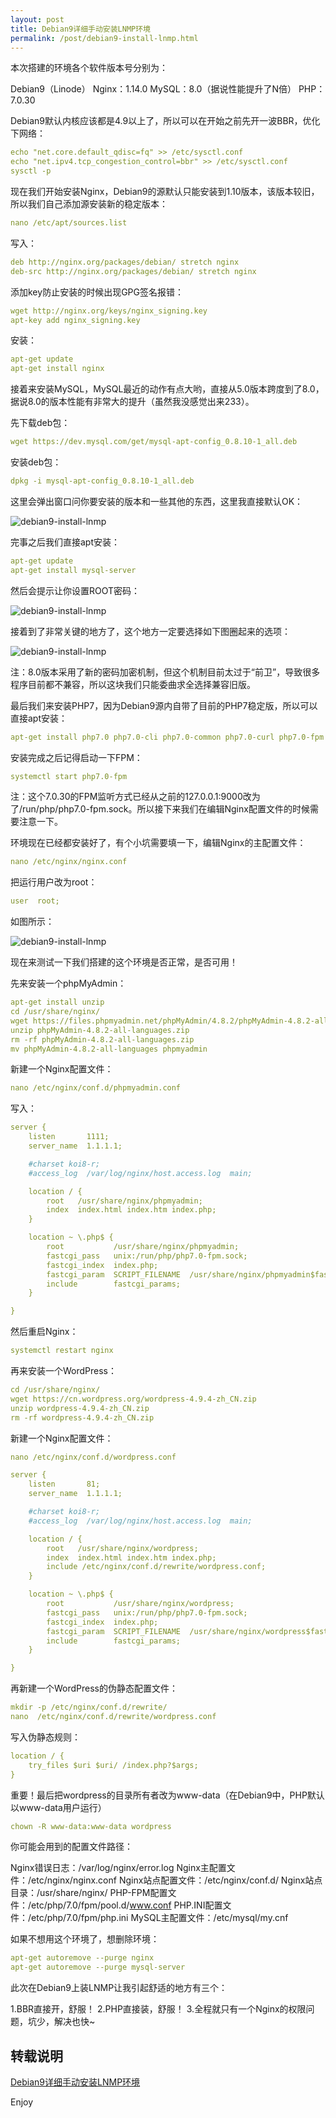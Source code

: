 ```yaml
---
layout: post
title: Debian9详细手动安装LNMP环境
permalink: /post/debian9-install-lnmp.html
---
```


本次搭建的环境各个软件版本号分别为：

Debian9（Linode）
Nginx：1.14.0
MySQL：8.0（据说性能提升了N倍）
PHP：7.0.30

<!--more-->

Debian9默认内核应该都是4.9以上了，所以可以在开始之前先开一波BBR，优化下网络：

```yml
echo "net.core.default_qdisc=fq" >> /etc/sysctl.conf
echo "net.ipv4.tcp_congestion_control=bbr" >> /etc/sysctl.conf
sysctl -p
```

现在我们开始安装Nginx，Debian9的源默认只能安装到1.10版本，该版本较旧，所以我们自己添加源安装新的稳定版本：

```yml
nano /etc/apt/sources.list
```

写入：

```yml
deb http://nginx.org/packages/debian/ stretch nginx
deb-src http://nginx.org/packages/debian/ stretch nginx
```

添加key防止安装的时候出现GPG签名报错：

```yml
wget http://nginx.org/keys/nginx_signing.key
apt-key add nginx_signing.key
```

安装：

```yml
apt-get update
apt-get install nginx
```

接着来安装MySQL，MySQL最近的动作有点大哟，直接从5.0版本跨度到了8.0，据说8.0的版本性能有非常大的提升（虽然我没感觉出来233）。

先下载deb包：

```yml
wget https://dev.mysql.com/get/mysql-apt-config_0.8.10-1_all.deb
```

安装deb包：

```yml
dpkg -i mysql-apt-config_0.8.10-1_all.deb
```

这里会弹出窗口问你要安装的版本和一些其他的东西，这里我直接默认OK：

![debian9-install-lnmp](https://cdn.jsdelivr.net/gh/cyrilsoy/hello-blog@main/static/debian9-install-lnmp/debian9-install-lnmp-1.png)

完事之后我们直接apt安装：

```yml
apt-get update
apt-get install mysql-server
```

然后会提示让你设置ROOT密码：

![debian9-install-lnmp](https://cdn.jsdelivr.net/gh/cyrilsoy/hello-blog@main/static/debian9-install-lnmp/debian9-install-lnmp-2.png)

接着到了非常关键的地方了，这个地方一定要选择如下图圈起来的选项：

![debian9-install-lnmp](https://cdn.jsdelivr.net/gh/cyrilsoy/hello-blog@main/static/debian9-install-lnmp/debian9-install-lnmp-3.png)

注：8.0版本采用了新的密码加密机制，但这个机制目前太过于“前卫”，导致很多程序目前都不兼容，所以这块我们只能委曲求全选择兼容旧版。

最后我们来安装PHP7，因为Debian9源内自带了目前的PHP7稳定版，所以可以直接apt安装：

```yml
apt-get install php7.0 php7.0-cli php7.0-common php7.0-curl php7.0-fpm php7.0-gd php7.0-mysql php7.0-opcache php7.0-xml php7.0-xmlrpc php7.0-sqlite3 php7.0-mbstring
```

安装完成之后记得启动一下FPM：

```yml
systemctl start php7.0-fpm
```

注：这个7.0.30的FPM监听方式已经从之前的127.0.0.1:9000改为了/run/php/php7.0-fpm.sock。所以接下来我们在编辑Nginx配置文件的时候需要注意一下。

环境现在已经都安装好了，有个小坑需要填一下，编辑Nginx的主配置文件：

```yml
nano /etc/nginx/nginx.conf
```

把运行用户改为root：

```yml
user  root;
```

如图所示：

![debian9-install-lnmp](https://cdn.jsdelivr.net/gh/cyrilsoy/hello-blog@main/static/debian9-install-lnmp/debian9-install-lnmp-4.png)

现在来测试一下我们搭建的这个环境是否正常，是否可用！

先来安装一个phpMyAdmin：

```yml
apt-get install unzip
cd /usr/share/nginx/
wget https://files.phpmyadmin.net/phpMyAdmin/4.8.2/phpMyAdmin-4.8.2-all-languages.zip
unzip phpMyAdmin-4.8.2-all-languages.zip
rm -rf phpMyAdmin-4.8.2-all-languages.zip
mv phpMyAdmin-4.8.2-all-languages phpmyadmin
```

新建一个Nginx配置文件：

```yml
nano /etc/nginx/conf.d/phpmyadmin.conf
```

写入：

```yml
server {
    listen       1111;
    server_name  1.1.1.1;

    #charset koi8-r;
    #access_log  /var/log/nginx/host.access.log  main;

    location / {
        root   /usr/share/nginx/phpmyadmin;
        index  index.html index.htm index.php;
    }

    location ~ \.php$ {
        root           /usr/share/nginx/phpmyadmin;
        fastcgi_pass   unix:/run/php/php7.0-fpm.sock;
        fastcgi_index  index.php;
        fastcgi_param  SCRIPT_FILENAME  /usr/share/nginx/phpmyadmin$fastcgi_script_name;
        include        fastcgi_params;
    }

}
```

然后重启Nginx：

```yml
systemctl restart nginx
```

再来安装一个WordPress：

```yml
cd /usr/share/nginx/
wget https://cn.wordpress.org/wordpress-4.9.4-zh_CN.zip
unzip wordpress-4.9.4-zh_CN.zip
rm -rf wordpress-4.9.4-zh_CN.zip
```

新建一个Nginx配置文件：

```yml
nano /etc/nginx/conf.d/wordpress.conf
```
```yml
server {
    listen       81;
    server_name  1.1.1.1;

    #charset koi8-r;
    #access_log  /var/log/nginx/host.access.log  main;

    location / {
        root   /usr/share/nginx/wordpress;
        index  index.html index.htm index.php;
        include /etc/nginx/conf.d/rewrite/wordpress.conf;
    }

    location ~ \.php$ {
        root           /usr/share/nginx/wordpress;
        fastcgi_pass   unix:/run/php/php7.0-fpm.sock;
        fastcgi_index  index.php;
        fastcgi_param  SCRIPT_FILENAME  /usr/share/nginx/wordpress$fastcgi_script_name;
        include        fastcgi_params;
    }

}
```
再新建一个WordPress的伪静态配置文件：

```yml
mkdir -p /etc/nginx/conf.d/rewrite/
nano  /etc/nginx/conf.d/rewrite/wordpress.conf
```

写入伪静态规则：

```yml
location / {
	try_files $uri $uri/ /index.php?$args;
}
```

重要！最后把wordpress的目录所有者改为www-data（在Debian9中，PHP默认以www-data用户运行）

```yml
chown -R www-data:www-data wordpress
```

你可能会用到的配置文件路径：

Nginx错误日志：/var/log/nginx/error.log
Nginx主配置文件：/etc/nginx/nginx.conf
Nginx站点配置文件：/etc/nginx/conf.d/
Nginx站点目录：/usr/share/nginx/
PHP-FPM配置文件：/etc/php/7.0/fpm/pool.d/www.conf
PHP.INI配置文件：/etc/php/7.0/fpm/php.ini
MySQL主配置文件：/etc/mysql/my.cnf

如果不想用这个环境了，想删除环境：

```yml
apt-get autoremove --purge nginx
apt-get autoremove --purge mysql-server
```

此次在Debian9上装LNMP让我引起舒适的地方有三个：

1.BBR直接开，舒服！
2.PHP直接装，舒服！
3.全程就只有一个Nginx的权限问题，坑少，解决也快~

## 转载说明

[Debian9详细手动安装LNMP环境](https://lala.im/3894.html)

Enjoy